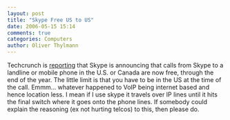 ```yaml
---
layout: post
title: "Skype Free US to US"
date: 2006-05-15 15:14
comments: true
categories: Computers
author: Oliver Thylmann
---
```





Techcrunch is [reporting](http://www.techcrunch.com/2006/05/15/skypeout-now-free-in-us-and-canada/) that Skype is announcing that calls from Skype to a landline or mobile phone in the U.S. or Canada are now free, through the end of the year. The little limit is that you have to be in the US at the time of the call. Emmm... whatever happened to VoIP being internet based and hence location less. I mean if I use skype it travels over IP lines until it hits the final switch where it goes onto the phone lines. If somebody could explain the reasoning (ex not hurting telcos) to this, then please do.






